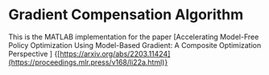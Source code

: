 # Gradient Compensation Algorithm

This is the MATLAB implementation for the paper [Accelerating Model-Free Policy Optimization Using Model-Based Gradient: A Composite Optimization Perspective
] {[https://arxiv.org/abs/2203.11424](https://proceedings.mlr.press/v168/li22a.html)}
